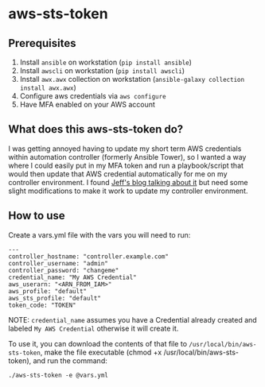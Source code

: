 # aws-sts-token

## Prerequisites 
1. Install `ansible` on workstation (`pip install ansible`)
2. Install `awscli` on workstation (`pip install awscli`)
3. Install `awx.awx` collection on workstation (`ansible-galaxy collection install awx.awx`)
4. Configure aws credentials via `aws configure`
5. Have MFA enabled on your AWS account

## What does this aws-sts-token do?

I was getting annoyed having to update my short term AWS credentials within automation controller (formerly Ansible Tower), so I wanted a way where I could easily put in my MFA token and run a playbook/script that would then update that AWS credential automatically for me on my controller environment. I found [Jeff's blog talking about it](https://www.jeffgeerling.com/blog/2018/getting-aws-sts-session-tokens-mfa-aws-cli-and-kubectl-eks-automatically) but need some slight modifications to make it work to update my controller environment.


## How to use

Create a vars.yml file with the vars you will need to run:
```
---
controller_hostname: "controller.example.com"
controller_username: "admin"
controller_password: "changeme"
credential_name: "My AWS Credential"
aws_userarn: "<ARN_FROM_IAM>"
aws_profile: "default"
aws_sts_profile: "default"
token_code: "TOKEN"
```

NOTE: `credential_name` assumes you have a Credential already created and labeled `My AWS Credential` otherwise it will create it.

To use it, you can download the contents of that file to `/usr/local/bin/aws-sts-token`, make the file executable (chmod +x /usr/local/bin/aws-sts-token), and run the command:

```
./aws-sts-token -e @vars.yml
```
